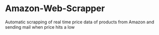 # Amazon-Web-Scrapper
Automatic scrapping of real time price data of products from Amazon and sending mail when price hits a low
